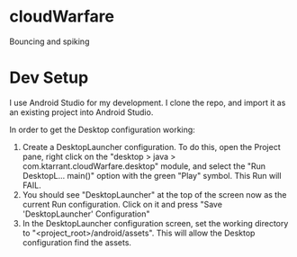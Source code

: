 # cloudWarfare
Bouncing and spiking

# Dev Setup

I use Android Studio for my development. I clone the repo, and import it as an existing project into Android Studio.

In order to get the Desktop configuration working:

1. Create a DesktopLauncher configuration.
To do this, open the Project pane, right click on the "desktop > java > com.ktarrant.cloudWarfare.desktop" module,
and select the "Run DesktopL... main()" option with the green "Play" symbol. This Run will FAIL.
2. You should see "DesktopLauncher" at the top of the screen now as the current Run configuration. Click on it and
press "Save 'DesktopLauncher' Configuration"
3. In the DesktopLauncher configuration screen, set the working directory to "<project_root>/android/assets".
This will allow the Desktop configuration find the assets.
